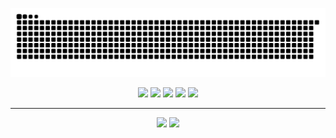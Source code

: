 <p align="center">
    <img src="https://raw.githubusercontent.com/suren-atoyan/suren-atoyan/output/github-contribution-grid-snake-dark.svg"
        height="auto">
</p>
<p align="center">
    <a href="" alt="https://github.com/GhuniNew1">
        <img src="https://img.shields.io/badge/-@GhuniNew1-%23181717?style=flat&logo=github" /></a>
    <a href="mailto:aakanun43@hmail.com" alt="">
        <img src="https://img.shields.io/badge/-aakanun43@hmail.com-c14438?style=flat&logo=Gmail&logoColor=white&link=mailto:aakanun43@hmail.com" /></a>
    <a href="https://github.com/badges/GhuniNew1" alt="">
        <img src="https://img.shields.io/github/repo-size/GhuniNew1/GhuniNew1" /></a>
    <a href="https://img.shields.io/backers/GhuniNew1" alt="">
        <img src="https://img.shields.io/github/directory-file-count/GhuniNew1/GhuniNew1" /></a>
    <a href="https://sky.bigbrain-studio.com" alt="">
        <img src="https://img.shields.io/website?up_message=sky.bigbrain-studio.com&url=https%3A%2F%2Fsky.bigbrain-studio.com%2Flogin" /></a>
</p>

***

<p align="center">
    <img src="https://github-readme-stats.vercel.app/api/top-langs/?username=GhuniNew1&layout=compact&show_icons=false&theme=dark"
        height="auto" />
    <img src="https://github-readme-stats.vercel.app/api?username=GhuniNew1&rank_icon=percentile&layout=compact&show_icons=true&theme=dark"
        height="auto" />
</p>




<!-- ![metrics](./github-metrics.svg) -->

<!--
**GhuniNew1/GhuniNew1** is a ✨ _special_ ✨ repository because its `README.md` (this file) appears on your GitHub profile.

Here are some ideas to get you started:

- 🔭 I’m currently working on ...
- 🌱 I’m currently learning ...
- 👯 I’m looking to collaborate on ...
- 🤔 I’m looking for help with ...
- 💬 Ask me about ...
- 📫 How to reach me: ...
- 😄 Pronouns: ...
- ⚡ Fun fact: ...
--> 
